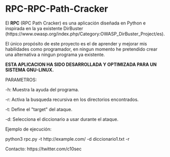 # RPC-RPC-Path-Cracker
<p>El <b>RPC</b> (RPC Path Cracker) es una aplicación diseñada en Python e inspirada en la ya existente DirBuster (https://www.owasp.org/index.php/Category:OWASP_DirBuster_Project/es).</p>
<p>El único propósito de este proyecto es el de aprender y mejorar mis habilidades como programador, en ningun momento he pretendido crear una alternativa a ningun programa ya existente.</p>

<b>ESTA APLICACION HA SIDO DESARROLLADA Y OPTIMIZADA PARA UN SISTEMA GNU-LINUX.</b>

<p>PARAMETROS: </p>
<p>-h: Muestra la ayuda del programa.</p>
<p>-r: Activa la busqueda recursiva en los directorios encontrados.</p>
<p>-t: Define el "target" del ataque.</p>
<p>-d: Selecciona el diccionario a usar durante el ataque.</p>

<p>Ejemplo de ejecución:
 <p> python3 rpc.py -t http://example.com/ -d diccionario1.txt -r</p>
  
 
 <p>Contacto: https://twitter.com/c10sec</p>
